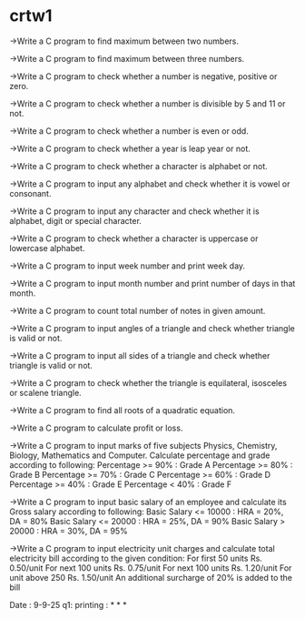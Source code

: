 # crtw1

->Write a C program to find maximum between two numbers.

->Write a C program to find maximum between three numbers.

->Write a C program to check whether a number is negative, positive or zero.

->Write a C program to check whether a number is divisible by 5 and 11 or not.

->Write a C program to check whether a number is even or odd.

->Write a C program to check whether a year is leap year or not.

->Write a C program to check whether a character is alphabet or not.

->Write a C program to input any alphabet and check whether it is vowel or consonant.

->Write a C program to input any character and check whether it is alphabet, digit or special character.

->Write a C program to check whether a character is uppercase or lowercase alphabet.

->Write a C program to input week number and print week day.

->Write a C program to input month number and print number of days in that month.

->Write a C program to count total number of notes in given amount.

->Write a C program to input angles of a triangle and check whether triangle is valid or not.

->Write a C program to input all sides of a triangle and check whether triangle is valid or not.

->Write a C program to check whether the triangle is equilateral, isosceles or scalene triangle.

->Write a C program to find all roots of a quadratic equation.

->Write a C program to calculate profit or loss.

->Write a C program to input marks of five subjects Physics, Chemistry, Biology, Mathematics and Computer. Calculate percentage and grade according to following:
Percentage >= 90% : Grade A
Percentage >= 80% : Grade B
Percentage >= 70% : Grade C
Percentage >= 60% : Grade D
Percentage >= 40% : Grade E
Percentage < 40% : Grade F

->Write a C program to input basic salary of an employee and calculate its Gross salary according to following:
Basic Salary <= 10000 : HRA = 20%, DA = 80%
Basic Salary <= 20000 : HRA = 25%, DA = 90%
Basic Salary > 20000 : HRA = 30%, DA = 95%

->Write a C program to input electricity unit charges and calculate total electricity bill according to the given condition:
For first 50 units Rs. 0.50/unit
For next 100 units Rs. 0.75/unit
For next 100 units Rs. 1.20/unit
For unit above 250 Rs. 1.50/unit
An additional surcharge of 20% is added to the bill


Date : 9-9-25
q1:
printing :
*
*
*

